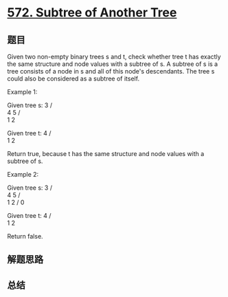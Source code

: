 # [572. Subtree of Another Tree](https://leetcode.com/problems/subtree-of-another-tree/)

## 题目

        
Given two non-empty binary trees s and t, check whether tree t has exactly the same structure and node values with a subtree of s. A subtree of s is a tree consists of a node in s and all of this node's descendants. The tree s could also be considered as a subtree of itself.


Example 1:

Given tree s:
     3
    / \
   4   5
  / \
 1   2

Given tree t:
   4 
  / \
 1   2

Return true, because t has the same structure and node values with a subtree of s.


Example 2:

Given tree s:
     3
    / \
   4   5
  / \
 1   2
    /
   0

Given tree t:
   4
  / \
 1   2

Return false.

      

## 解题思路


## 总结


